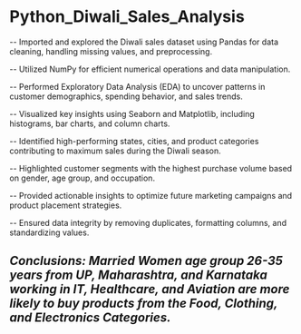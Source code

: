 # Python_Diwali_Sales_Analysis

-- Imported and explored the Diwali sales dataset using Pandas for data cleaning, handling missing values, and preprocessing.

-- Utilized NumPy for efficient numerical operations and data manipulation.

-- Performed Exploratory Data Analysis (EDA) to uncover patterns in customer demographics, spending behavior, and sales trends.

-- Visualized key insights using Seaborn and Matplotlib, including histograms, bar charts, and column charts.

-- Identified high-performing states, cities, and product categories contributing to maximum sales during the Diwali season.

-- Highlighted customer segments with the highest purchase volume based on gender, age group, and occupation.

-- Provided actionable insights to optimize future marketing campaigns and product placement strategies.

-- Ensured data integrity by removing duplicates, formatting columns, and standardizing values.

## *Conclusions: Married Women age group 26-35 years from UP, Maharashtra, and Karnataka working in IT, Healthcare, and Aviation are more likely to buy products from the Food, Clothing, and Electronics Categories.*
